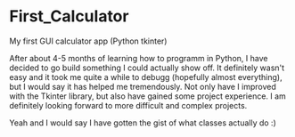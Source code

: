 # First_Calculator
My first GUI calculator app (Python tkinter)

After about 4-5 months of learning how to programm in Python, I have decided to go build something I could actually show off.
It definitely wasn't easy and it took me quite a while to debugg (hopefully almost everything), but I would say it has helped me tremendously. Not only have I improved with the Tkinter library, but also have gained some project experience.
I am definitely looking forward to more difficult and complex projects.

Yeah and I would say I have gotten the gist of what classes actually do :)
